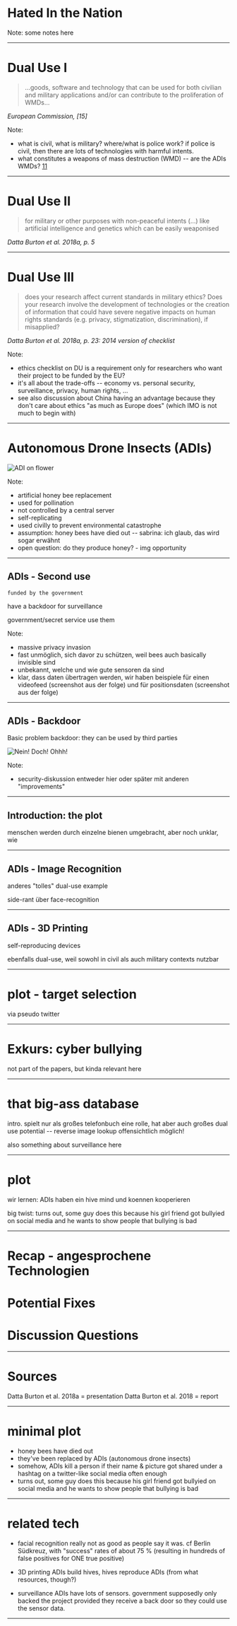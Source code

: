 # Hated In the Nation

Note:
some notes here

<!--
screenshots:

* an ADI
* bee-central: one of the hives
* bee-central: map with all the bees

-->

---

# Dual Use I

<blockquote> 
 …goods, software and technology that can be used for both civilian and military applications and/or can contribute to the proliferation of WMDs…
  </blockquote> 
<cite>European Commission, [15]</cite>

Note:
* what is civil, what is military? where/what is police work? if police is civil, then there are lots of technologies with harmful intents.
* what constitutes a  weapons of mass destruction (WMD) -- are the ADIs WMDs? [11]

---

# Dual Use II

<blockquote> 
  for military or other purposes with non-peaceful intents (…) like artificial intelligence and genetics which can be easily weaponised
</blockquote>
  <cite>Datta Burton et al. 2018a, p. 5</cite>
  
---

# Dual Use III

<blockquote> 
 does your research affect current standards in military ethics? Does your research involve the development of technologies or the creation of information that could have severe negative impacts on human rights standards (e.g. privacy, stigmatization, discrimination), if misapplied?
</blockquote>
  <cite>Datta Burton et al. 2018a, p. 23: 2014 version of checklist</cite>

Note:
* ethics checklist on DU is a requirement only for researchers who want their project to be funded by the EU?
* it's all about the trade-offs -- economy vs. personal security, surveillance, privacy, human rights, ...
* see also discussion about China having an advantage because they don't care about ethics "as much as Europe does" (which IMO is not much to begin with)

---

# Autonomous Drone Insects (ADIs)

  
  
![ADI on flower](./screenshots/adi-on-flower.PNG)
  
Note:
* artificial honey bee replacement
* used for pollination
* not controlled by a central server
*  self-replicating
* used civilly to prevent environmental catastrophe
* assumption: honey bees have died out -- sabrina: ich glaub, das wird sogar erwähnt
* open question: do they produce honey? - img opportunity

---

## ADIs - Second use

 	funded by the government
  
  have a backdoor for surveillance
  
  government/secret service use them

Note:
* massive privacy invasion
* fast unmöglich, sich davor zu schützen, weil bees auch basically invisible sind
* unbekannt, welche und wie gute sensoren da sind
* klar, dass daten übertragen werden, wir haben beispiele für einen videofeed (screenshot aus der folge) und für positionsdaten (screenshot aus der folge)

---

## ADIs - Backdoor

Basic problem backdoor: they can be used by third parties

![Nein! Doch! Ohhh!](https://i.pinimg.com/originals/1d/f9/07/1df90734cdd17488be458d78a2e8caa6.gif)

<!--
static with speech-bubbles:
https://www.google.com/search?biw=1525&bih=735&tbm=isch&sa=1&ei=MTwFXKrRPIWWjgbO7In4DA&q=nein+doch+oh+gif+captions&oq=nein+doch+oh+gif+captions&gs_l=img.3...6042.7126..7281...0.0..0.152.1084.0j8......1....1..gws-wiz-img.jL5PXueaZfQ#imgrc=62Gl4KCFEgT9AM:
-->

Note: 
* security-diskussion entweder hier oder später mit anderen "improvements"

---

## Introduction: the plot

menschen werden durch einzelne bienen umgebracht, aber noch unklar, wie

---

## ADIs - Image Recognition

anderes "tolles" dual-use example

side-rant über face-recognition

---

## ADIs - 3D Printing

self-reproducing devices

ebenfalls dual-use, weil sowohl in civil als auch military contexts nutzbar

---

# plot - target selection

via pseudo twitter

---

# Exkurs: cyber bullying

not part of the papers, but kinda relevant here

---

# that big-ass database

intro. spielt nur als großes telefonbuch eine rolle, hat aber auch großes dual use potential -- reverse image lookup offensichtlich möglich!

also something about surveillance here

---

# plot

wir lernen: ADIs haben ein hive mind und koennen kooperieren

big twist: turns out, some guy does this because his girl friend got bullyied on social media and he wants to show people that bullying is bad

---

# Recap - angesprochene Technologien

# Potential Fixes

# Discussion Questions

---

# Sources

[11]:  https://web.archive.org/web/20070311090139/http://www.timesonline.co.uk/tol/news/uk/article1013136.ece
[12]: https://www.news.at/a/personenstandsregister-daten-zusammengefuehrt
[13]: https://www.bmi.gv.at/414/start.aspx
[14]: https://derstandard.at/2000007395181/Personenstandsregister-Das-Standesamt-ist-ein-Serverraum
[15]: http://ec.europa.eu/trade/import-and-export-rules/export-from-eu/dual-use-controls/index_en.htm

Datta Burton et al. 2018a = presentation
Datta Burton et al. 2018 = report

---

# minimal plot

* honey bees have died out
* they've been replaced by ADIs (autonomous drone insects)
* somehow, ADIs kill a person if their name & picture got shared under a hashtag on a twitter-like social media often enough
* turns out, some guy does this because his girl friend got bullyied on social media and he wants to show people that bullying is bad

---

# related tech

* facial recognition
really not as good as people say it was. cf Berlin Südkreuz, with "success" rates of about 75 % (resulting in hundreds of false positives for ONE true positive)

* 3D printing
ADIs build hives, hives reproduce ADIs (from what resources, though?)

* surveillance
ADIs have lots of sensors. government supposedly only backed the project provided they receive a back door so they could use the sensor data.

---
